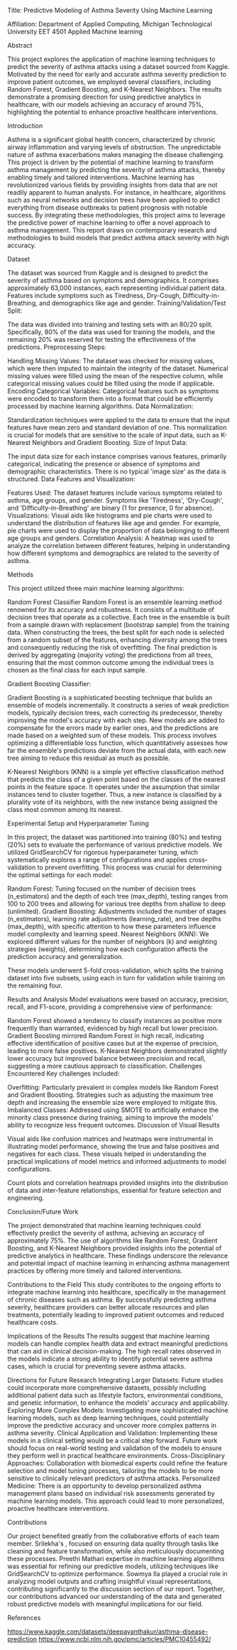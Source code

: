 Title: Predictive Modeling of Asthma Severity Using Machine Learning


Affiliation: Department of Applied Computing, Michigan Technological University
EET 4501 Applied Machine learning


Abstract

This project explores the application of machine learning techniques to predict the severity of asthma attacks using a dataset sourced from Kaggle. Motivated by the need for early and accurate asthma severity prediction to improve patient outcomes, we employed several classifiers, including Random Forest, Gradient Boosting, and K-Nearest Neighbors. The results demonstrate a promising direction for using predictive analytics in healthcare, with our models achieving an accuracy of around 75%, highlighting the potential to enhance proactive healthcare interventions.

 Introduction

Asthma is a significant global health concern, characterized by chronic airway inflammation and varying levels of obstruction. The unpredictable nature of asthma exacerbations makes managing the disease challenging. This project is driven by the potential of machine learning to transform asthma management by predicting the severity of asthma attacks, thereby enabling timely and tailored interventions. Machine learning has revolutionized various fields by providing insights from data that are not readily apparent to human analysts. For instance, in healthcare, algorithms such as neural networks and decision trees have been applied to predict everything from disease outbreaks to patient prognosis with notable success. By integrating these methodologies, this project aims to leverage the predictive power of machine learning to offer a novel approach to asthma management. This report draws on contemporary research and methodologies to build models that predict asthma attack severity with high accuracy.

 Dataset

The dataset was sourced from Kaggle and is designed to predict the severity of asthma based on symptoms and demographics.
It comprises approximately 63,000 instances, each representing individual patient data.
Features include symptoms such as Tiredness, Dry-Cough, Difficulty-in-Breathing, and demographics like age and gender.
Training/Validation/Test Split:

The data was divided into training and testing sets with an 80/20 split. Specifically, 80% of the data was used for training the models, and the remaining 20% was reserved for testing the effectiveness of the predictions.
Preprocessing Steps:

Handling Missing Values: The dataset was checked for missing values, which were then imputed to maintain the integrity of the dataset. Numerical missing values were filled using the mean of the respective column, while categorical missing values could be filled using the mode if applicable.
Encoding Categorical Variables: Categorical features such as symptoms were encoded to transform them into a format that could be efficiently processed by machine learning algorithms.
Data Normalization:

Standardization techniques were applied to the data to ensure that the input features have mean zero and standard deviation of one. This normalization is crucial for models that are sensitive to the scale of input data, such as K-Nearest Neighbors and Gradient Boosting.
Size of Input Data:

The input data size for each instance comprises various features, primarily categorical, indicating the presence or absence of symptoms and demographic characteristics. There is no typical 'image size' as the data is structured.
Data Features and Visualization:

Features Used: The dataset features include various symptoms related to asthma, age groups, and gender. Symptoms like 'Tiredness', 'Dry-Cough', and 'Difficulty-in-Breathing' are binary (1 for presence, 0 for absence).
Visualizations: Visual aids like histograms and pie charts were used to understand the distribution of features like age and gender. For example, pie charts were used to display the proportion of data belonging to different age groups and genders.
Correlation Analysis: A heatmap was used to analyze the correlation between different features, helping in understanding how different symptoms and demographics are related to the severity of asthma.

Methods

This project utilized three main machine learning algorithms:

Random Forest Classifier
Random Forest is an ensemble learning method renowned for its accuracy and robustness. It consists of a multitude of decision trees that operate as a collective. Each tree in the ensemble is built from a sample drawn with replacement (bootstrap sample) from the training data. When constructing the trees, the best split for each node is selected from a random subset of the features, enhancing diversity among the trees and consequently reducing the risk of overfitting. The final prediction is derived by aggregating (majority voting) the predictions from all trees, ensuring that the most common outcome among the individual trees is chosen as the final class for each input sample.

Gradient Boosting Classifier:

Gradient Boosting is a sophisticated boosting technique that builds an ensemble of models incrementally. It constructs a series of weak prediction models, typically decision trees, each correcting its predecessor, thereby improving the model's accuracy with each step. New models are added to compensate for the errors made by earlier ones, and the predictions are made based on a weighted sum of these models. This process involves optimizing a differentiable loss function, which quantitatively assesses how far the ensemble's predictions deviate from the actual data, with each new tree aiming to reduce this residual as much as possible.

K-Nearest Neighbors (KNN) is a simple yet effective classification method that predicts the class of a given point based on the classes of the nearest points in the feature space. It operates under the assumption that similar instances tend to cluster together. Thus, a new instance is classified by a plurality vote of its neighbors, with the new instance being assigned the class most common among its nearest.

Experimental Setup and Hyperparameter Tuning

In this project, the dataset was partitioned into training (80%) and testing (20%) sets to evaluate the performance of various predictive models. We utilized GridSearchCV for rigorous hyperparameter tuning, which systematically explores a range of configurations and applies cross-validation to prevent overfitting. This process was crucial for determining the optimal settings for each model:

Random Forest: Tuning focused on the number of decision trees (n_estimators) and the depth of each tree (max_depth), testing ranges from 100 to 200 trees and allowing for various tree depths from shallow to deep (unlimited).
Gradient Boosting: Adjustments included the number of stages (n_estimators), learning rate adjustments (learning_rate), and tree depths (max_depth), with specific attention to how these parameters influence model complexity and learning speed.
Nearest Neighbors (KNN): We explored different values for the number of neighbors (k) and weighting strategies (weights), determining how each configuration affects the prediction accuracy and generalization.

These models underwent 5-fold cross-validation, which splits the training dataset into five subsets, using each in turn for validation while training on the remaining four.

Results and Analysis
Model evaluations were based on accuracy, precision, recall, and F1-score, providing a comprehensive view of performance:

Random Forest showed a tendency to classify instances as positive more frequently than warranted, evidenced by high recall but lower precision.
Gradient Boosting mirrored Random Forest in high recall, indicating effective identification of positive cases but at the expense of precision, leading to more false positives.
K-Nearest Neighbors demonstrated slightly lower accuracy but improved balance between precision and recall, suggesting a more cautious approach to classification.
Challenges Encountered
Key challenges included:

Overfitting: Particularly prevalent in complex models like Random Forest and Gradient Boosting. Strategies such as adjusting the maximum tree depth and increasing the ensemble size were employed to mitigate this.
Imbalanced Classes: Addressed using SMOTE to artificially enhance the minority class presence during training, aiming to improve the models' ability to recognize less frequent outcomes.
Discussion of Visual Results

Visual aids like confusion matrices and heatmaps were instrumental in illustrating model performance, showing the true and false positives and negatives for each class. These visuals helped in understanding the practical implications of model metrics and informed adjustments to model configurations.

Count plots and correlation heatmaps provided insights into the distribution of data and inter-feature relationships, essential for feature selection and engineering.

Conclusion/Future Work

The project demonstrated that machine learning techniques could effectively predict the severity of asthma, achieving an accuracy of approximately 75%. The use of algorithms like Random Forest, Gradient Boosting, and K-Nearest Neighbors provided insights into the potential of predictive analytics in healthcare. These findings underscore the relevance and potential impact of machine learning in enhancing asthma management practices by offering more timely and tailored interventions.

Contributions to the Field
This study contributes to the ongoing efforts to integrate machine learning into healthcare, specifically in the management of chronic diseases such as asthma. By successfully predicting asthma severity, healthcare providers can better allocate resources and plan treatments, potentially leading to improved patient outcomes and reduced healthcare costs.

Implications of the Results
The results suggest that machine learning models can handle complex health data and extract meaningful predictions that can aid in clinical decision-making. The high recall rates observed in the models indicate a strong ability to identify potential severe asthma cases, which is crucial for preventing severe asthma attacks.

Directions for Future Research
Integrating Larger Datasets: Future studies could incorporate more comprehensive datasets, possibly including additional patient data such as lifestyle factors, environmental conditions, and genetic information, to enhance the models' accuracy and applicability.
Exploring More Complex Models: Investigating more sophisticated machine learning models, such as deep learning techniques, could potentially improve the predictive accuracy and uncover more complex patterns in asthma severity.
Clinical Application and Validation: Implementing these models in a clinical setting would be a critical step forward. Future work should focus on real-world testing and validation of the models to ensure they perform well in practical healthcare environments.
Cross-Disciplinary Approaches: Collaboration with biomedical experts could refine the feature selection and model tuning processes, tailoring the models to be more sensitive to clinically relevant predictors of asthma attacks.
Personalized Medicine: There is an opportunity to develop personalized asthma management plans based on individual risk assessments generated by machine learning models. This approach could lead to more personalized, proactive healthcare interventions.


Contributions

Our project benefited greatly from the collaborative efforts of each team member.  Srilekha's , focused on ensuring data quality through tasks like cleaning and feature transformation, while also meticulously documenting these processes.
Preethi Mathari expertise in machine learning algorithms was essential for refining our predictive models, utilizing techniques like GridSearchCV to optimize performance. 
Sowmya Ila played a crucial role in analyzing model outputs and crafting insightful visual representations, contributing significantly to the discussion section of our report. Together, our contributions advanced our understanding of the data and generated robust predictive models with meaningful implications for our field.

References

https://www.kaggle.com/datasets/deepayanthakur/asthma-disease-prediction
https://www.ncbi.nlm.nih.gov/pmc/articles/PMC10455492/




